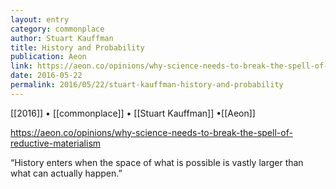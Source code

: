 ```yaml
---
layout: entry
category: commonplace
author: Stuart Kauffman
title: History and Probability
publication: Aeon
link: https://aeon.co/opinions/why-science-needs-to-break-the-spell-of-reductive-materialism
date: 2016-05-22
permalink: 2016/05/22/stuart-kauffman-history-and-probability
---
```


[[2016]] • [[commonplace]] • [[Stuart Kauffman]] •[[Aeon]]

https://aeon.co/opinions/why-science-needs-to-break-the-spell-of-reductive-materialism

“History enters when the space of what is possible is vastly larger than what can actually happen.”